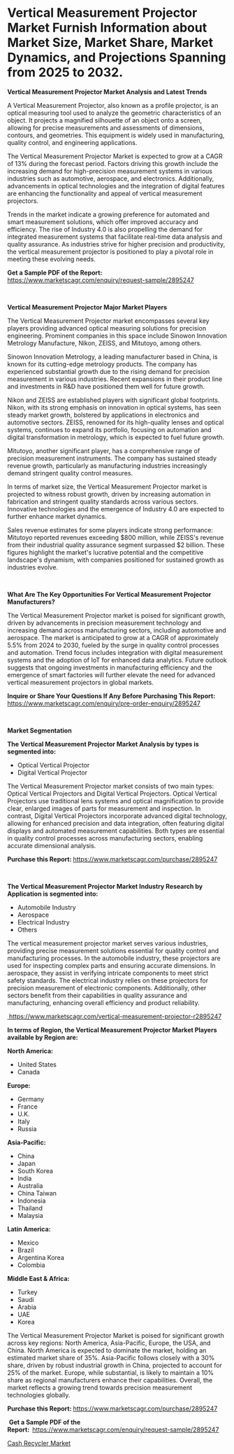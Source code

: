 <p><h1>Vertical Measurement Projector Market Furnish Information about Market Size, Market Share, Market Dynamics, and Projections Spanning from 2025 to 2032.</h1></p><p><strong>Vertical Measurement Projector Market Analysis and Latest Trends</strong></p>
<p><p>A Vertical Measurement Projector, also known as a profile projector, is an optical measuring tool used to analyze the geometric characteristics of an object. It projects a magnified silhouette of an object onto a screen, allowing for precise measurements and assessments of dimensions, contours, and geometries. This equipment is widely used in manufacturing, quality control, and engineering applications.</p><p>The Vertical Measurement Projector Market is expected to grow at a CAGR of 13% during the forecast period. Factors driving this growth include the increasing demand for high-precision measurement systems in various industries such as automotive, aerospace, and electronics. Additionally, advancements in optical technologies and the integration of digital features are enhancing the functionality and appeal of vertical measurement projectors. </p><p>Trends in the market indicate a growing preference for automated and smart measurement solutions, which offer improved accuracy and efficiency. The rise of Industry 4.0 is also propelling the demand for integrated measurement systems that facilitate real-time data analysis and quality assurance. As industries strive for higher precision and productivity, the vertical measurement projector is positioned to play a pivotal role in meeting these evolving needs.</p></p>
<p><strong>Get a Sample PDF of the Report:&nbsp;</strong> <a href="https://www.marketscagr.com/enquiry/request-sample/2895247?utm_campaign=2470&utm_medium=2&utm_source=Github&utm_content=ia&utm_term=15032025&utm_id=vertical-measurement-projector">https://www.marketscagr.com/enquiry/request-sample/2895247</a></p>
<p>&nbsp;</p>
<p><strong>Vertical Measurement Projector Major Market Players</strong></p>
<p><p>The Vertical Measurement Projector market encompasses several key players providing advanced optical measuring solutions for precision engineering. Prominent companies in this space include Sinowon Innovation Metrology Manufacture, Nikon, ZEISS, and Mitutoyo, among others.</p><p>Sinowon Innovation Metrology, a leading manufacturer based in China, is known for its cutting-edge metrology products. The company has experienced substantial growth due to the rising demand for precision measurement in various industries. Recent expansions in their product line and investments in R&D have positioned them well for future growth.</p><p>Nikon and ZEISS are established players with significant global footprints. Nikon, with its strong emphasis on innovation in optical systems, has seen steady market growth, bolstered by applications in electronics and automotive sectors. ZEISS, renowned for its high-quality lenses and optical systems, continues to expand its portfolio, focusing on automation and digital transformation in metrology, which is expected to fuel future growth.</p><p>Mitutoyo, another significant player, has a comprehensive range of precision measurement instruments. The company has sustained steady revenue growth, particularly as manufacturing industries increasingly demand stringent quality control measures.</p><p>In terms of market size, the Vertical Measurement Projector market is projected to witness robust growth, driven by increasing automation in fabrication and stringent quality standards across various sectors. Innovative technologies and the emergence of Industry 4.0 are expected to further enhance market dynamics.</p><p>Sales revenue estimates for some players indicate strong performance: Mitutoyo reported revenues exceeding $800 million, while ZEISS's revenue from their industrial quality assurance segment surpassed $2 billion. These figures highlight the market's lucrative potential and the competitive landscape's dynamism, with companies positioned for sustained growth as industries evolve.</p></p>
<p>&nbsp;</p>
<p><strong>What Are The Key Opportunities For Vertical Measurement Projector Manufacturers?</strong></p>
<p><p>The Vertical Measurement Projector market is poised for significant growth, driven by advancements in precision measurement technology and increasing demand across manufacturing sectors, including automotive and aerospace. The market is anticipated to grow at a CAGR of approximately 5.5% from 2024 to 2030, fueled by the surge in quality control processes and automation. Trend focus includes integration with digital measurement systems and the adoption of IoT for enhanced data analytics. Future outlook suggests that ongoing investments in manufacturing efficiency and the emergence of smart factories will further elevate the need for advanced vertical measurement projectors in global markets.</p></p>
<p><strong>Inquire or Share Your Questions If Any Before Purchasing This Report:</strong> <a href="https://www.marketscagr.com/enquiry/pre-order-enquiry/2895247?utm_campaign=2470&utm_medium=2&utm_source=Github&utm_content=ia&utm_term=15032025&utm_id=vertical-measurement-projector">https://www.marketscagr.com/enquiry/pre-order-enquiry/2895247</a></p>
<p>&nbsp;</p>
<p><strong>Market Segmentation</strong></p>
<p><strong>The Vertical Measurement Projector Market Analysis by types is segmented into:</strong></p>
<p><ul><li>Optical Vertical Projector</li><li>Digital Vertical Projector</li></ul></p>
<p><p>The Vertical Measurement Projector market consists of two main types: Optical Vertical Projectors and Digital Vertical Projectors. Optical Vertical Projectors use traditional lens systems and optical magnification to provide clear, enlarged images of parts for measurement and inspection. In contrast, Digital Vertical Projectors incorporate advanced digital technology, allowing for enhanced precision and data integration, often featuring digital displays and automated measurement capabilities. Both types are essential in quality control processes across manufacturing sectors, enabling accurate dimensional analysis.</p></p>
<p><strong>Purchase this Report:&nbsp;</strong><a href="https://www.marketscagr.com/purchase/2895247?utm_campaign=2470&utm_medium=2&utm_source=Github&utm_content=ia&utm_term=15032025&utm_id=vertical-measurement-projector">https://www.marketscagr.com/purchase/2895247</a></p>
<p>&nbsp;</p>
<p><strong>The Vertical Measurement Projector Market Industry Research by Application is segmented into:</strong></p>
<p><ul><li>Automobile Industry</li><li>Aerospace</li><li>Electrical Industry</li><li>Others</li></ul></p>
<p><p>The vertical measurement projector market serves various industries, providing precise measurement solutions essential for quality control and manufacturing processes. In the automobile industry, these projectors are used for inspecting complex parts and ensuring accurate dimensions. In aerospace, they assist in verifying intricate components to meet strict safety standards. The electrical industry relies on these projectors for precision measurement of electronic components. Additionally, other sectors benefit from their capabilities in quality assurance and manufacturing, enhancing overall efficiency and product reliability.</p></p>
<p><a href="https://www.marketscagr.com/vertical-measurement-projector-r2895247?utm_campaign=2470&utm_medium=2&utm_source=Github&utm_content=ia&utm_term=15032025&utm_id=vertical-measurement-projector">&nbsp;https://www.marketscagr.com/vertical-measurement-projector-r2895247</a></p>
<p><strong>In terms of Region, the Vertical Measurement Projector Market Players available by Region are:</strong></p>
<p>
    <p> <strong> North America: </strong>
        <ul>
            <li>United States</li>
            <li>Canada</li>
        </ul>
        </p> 
    <p> <strong> Europe: </strong>
        <ul>
            <li>Germany</li>
            <li>France</li>
            <li>U.K.</li>
            <li>Italy</li>
            <li>Russia</li>
        </ul>
        </p> 
    <p> <strong> Asia-Pacific: </strong>
        <ul>
            <li>China</li>
            <li>Japan</li>
            <li>South Korea</li>
            <li>India</li>
            <li>Australia</li>
            <li>China Taiwan</li>
            <li>Indonesia</li>
            <li>Thailand</li>
            <li>Malaysia</li>
        </ul>
        </p> 
    <p> <strong> Latin America: </strong>
        <ul>
            <li>Mexico</li>
            <li>Brazil</li>
            <li>Argentina Korea</li>
            <li>Colombia</li>
        </ul>
        </p> 
    <p> <strong> Middle East & Africa: </strong>
        <ul>
            <li>Turkey</li>
            <li>Saudi</li>
            <li>Arabia</li>
            <li>UAE</li>
            <li>Korea</li>
        </ul>
    </p>
    </p>
<p><p>The Vertical Measurement Projector Market is poised for significant growth across key regions: North America, Asia-Pacific, Europe, the USA, and China. North America is expected to dominate the market, holding an estimated market share of 35%. Asia-Pacific follows closely with a 30% share, driven by robust industrial growth in China, projected to account for 25% of the market. Europe, while substantial, is likely to maintain a 10% share as regional manufacturers enhance their capabilities. Overall, the market reflects a growing trend towards precision measurement technologies globally.</p></p>
<p><strong>Purchase this Report: </strong><a href="https://www.marketscagr.com/purchase/2895247?utm_campaign=2470&utm_medium=2&utm_source=Github&utm_content=ia&utm_term=15032025&utm_id=vertical-measurement-projector">https://www.marketscagr.com/purchase/2895247</a></p>
<p>&nbsp;<strong>Get a Sample PDF of the Report:&nbsp;&nbsp;</strong><a href="https://www.marketscagr.com/enquiry/request-sample/2895247?utm_campaign=2470&utm_medium=2&utm_source=Github&utm_content=ia&utm_term=15032025&utm_id=vertical-measurement-projector">https://www.marketscagr.com/enquiry/request-sample/2895247</a></p>
<p><strong></strong></p>
<p><p><a href="https://github.com/yankimber90yankim/Market-Research-Report-List-1/blob/main/cash-recycler-market.md?utm_campaign=2470&utm_medium=2&utm_source=Github&utm_content=ia&utm_term=15032025&utm_id=vertical-measurement-projector">Cash Recycler Market</a></p></p>